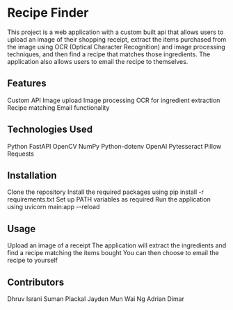 # Recipe Finder  
This project is a web application with a custom built api that allows users to upload an image of their shopping receipt, extract the items purchased from the image using OCR (Optical Character Recognition) and image processing techniques, and then find a recipe that matches those ingredients. The application also allows users to email the recipe to themselves.  

## Features  
Custom API
Image upload
Image processing 
OCR for ingredient extraction
Recipe matching
Email functionality

## Technologies Used  
Python
FastAPI
OpenCV
NumPy
Python-dotenv
OpenAI
Pytesseract
Pillow
Requests

## Installation  
Clone the repository
Install the required packages using pip install -r requirements.txt
Set up PATH variables as required
Run the application using uvicorn main:app --reload

## Usage  
Upload an image of a receipt
The application will extract the ingredients and find a recipe matching the items bought
You can then choose to email the recipe to yourself

## Contributors  
Dhruv Israni
Suman Plackal
Jayden Mun Wai Ng
Adrian Dimar
